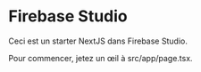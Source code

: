 # Firebase Studio

Ceci est un starter NextJS dans Firebase Studio.

Pour commencer, jetez un œil à src/app/page.tsx.
